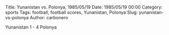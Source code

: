 Title: Yunanistan vs. Polonya, 1985/05/19
Date: 1985/05/19 00:00
Category: sports
Tags: football, football scores, Yunanistan, Polonya
Slug: yunanistan-vs-polonya
Author: carbonero


Yunanistan 1 - 4 Polonya
